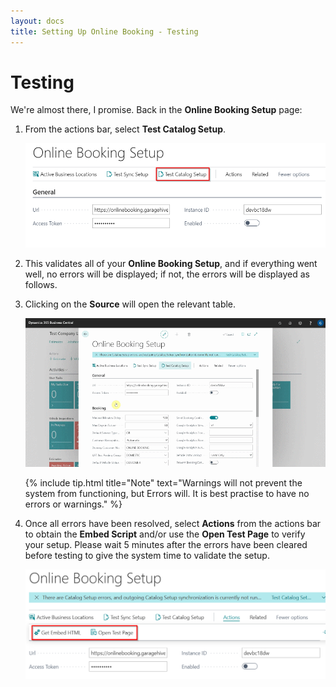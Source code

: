 ```yaml
---
layout: docs
title: Setting Up Online Booking - Testing
---
```

# Testing

We're almost there, I promise. Back in the **Online Booking Setup** page:
1. From the actions bar, select **Test Catalog Setup**. 

    ![](media/garagehive-onlinebooking-testing1.png)

2. This validates all of your **Online Booking Setup**, and if everything went well, no errors will be displayed; if not, the errors will be displayed as follows.
3. Clicking on the **Source** will open the relevant table.

    ![](media/garagehive-onlinebooking-testing2.gif)

    {% include tip.html title="Note" text="Warnings will not prevent the system from functioning, but Errors will. It is best practise to have no errors or warnings." %}

4. Once all errors have been resolved, select **Actions** from the actions bar to obtain the **Embed Script** and/or use the **Open Test Page** to verify your setup. Please wait 5 minutes after the errors have been cleared before testing to give the system time to validate the setup. 

    ![](media/garagehive-onlinebooking-testing3.png)

